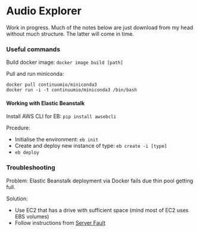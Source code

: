# Audio Explorer

Work in progress. Much of the notes below are just download from my head without much structure. The latter will come in time.

### Useful commands

Build docker image: `docker image build [path]`

Pull and run miniconda:
```
docker pull continuumio/miniconda3
docker run -i -t continuumio/miniconda3 /bin/bash
```

#### Working with Elastic Beanstalk

Install AWS CLI for EB: `pip install awsebcli`

Prcedure:
 
 * Initialise the environment: `eb init`
 * Create and deploy new instance of type: `eb create -i [type]`
 * `eb deploy`


### Troubleshooting

Problem: Elastic Beanstalk deployment via Docker fails due thin pool getting full.

Solution: 
* Use EC2 that has a drive with sufficient space (mind most of EC2 uses EBS volumes)
* Follow instructions from [Server Fault](https://serverfault.com/questions/840937/aws-elasticbeanstalk-docker-thin-pool-getting-full-and-causing-re-mount-of-files)
